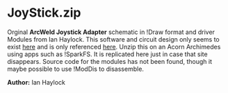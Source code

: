 JoyStick.zip
=============

Orginal **ArcWeld Joystick Adapter** schematic in !Draw format and driver Modules from Ian Haylock. This software and circuit design only seems to exist [here](http://legacy.huber-net.de/Joystick.zip) and is only referenced [here](https://forums.jaspp.org.uk/forum/viewtopic.php?p=3092#p3092). Unzip this on an Acorn Archimedes using apps such as !SparkFS. It is replicated here just in case that site disappears. Source code for the modules has not been found, though it maybe possible to use !ModDis to disassemble. 

**Author:** Ian Haylock